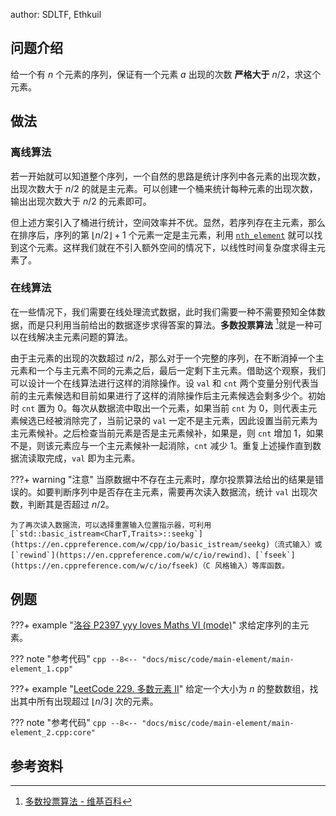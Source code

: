 author: SDLTF, Ethkuil

## 问题介绍

给一个有 $n$ 个元素的序列，保证有一个元素 $a$ 出现的次数 **严格大于**  $n/2$，求这个元素。

## 做法

### 离线算法

若一开始就可以知道整个序列，一个自然的思路是统计序列中各元素的出现次数，出现次数大于 $n/2$ 的就是主元素。可以创建一个桶来统计每种元素的出现次数，输出出现次数大于 $n/2$ 的元素即可。

但上述方案引入了桶进行统计，空间效率并不优。显然，若序列存在主元素，那么在排序后，序列的第 $\lfloor n/2\rfloor+1$ 个元素一定是主元素，利用 [`nth_element`](https://en.cppreference.com/w/cpp/algorithm/nth_element.html) 就可以找到这个元素。这样我们就在不引入额外空间的情况下，以线性时间复杂度求得主元素了。

### 在线算法

在一些情况下，我们需要在线处理流式数据，此时我们需要一种不需要预知全体数据，而是只利用当前给出的数据逐步求得答案的算法。**多数投票算法** [^ref1]就是一种可以在线解决主元素问题的算法。

由于主元素的出现的次数超过 $n/2$，那么对于一个完整的序列，在不断消掉一个主元素和一个与主元素不同的元素之后，最后一定剩下主元素。借助这个观察，我们可以设计一个在线算法进行这样的消除操作。设 `val` 和 `cnt` 两个变量分别代表当前的主元素候选和目前如果进行了这样的消除操作后主元素候选会剩多少个。初始时 `cnt` 置为 $0$。每次从数据流中取出一个元素，如果当前 `cnt` 为 $0$，则代表主元素候选已经被消除完了，当前记录的 `val` 一定不是主元素，因此设置当前元素为主元素候补。之后检查当前元素是否是主元素候补，如果是，则 `cnt` 增加 $1$，如果不是，则该元素应与一个主元素候补一起消除，`cnt` 减少 $1$。重复上述操作直到数据流读取完成，`val` 即为主元素。

???+ warning "注意"
    当原数据中不存在主元素时，摩尔投票算法给出的结果是错误的。如要判断序列中是否存在主元素，需要再次读入数据流，统计 `val` 出现次数，判断其是否超过 $n/2$。
    
    为了再次读入数据流，可以选择重置输入位置指示器，可利用 [`std::basic_istream<CharT,Traits>::seekg`](https://en.cppreference.com/w/cpp/io/basic_istream/seekg)（流式输入）或 [`rewind`](https://en.cppreference.com/w/c/io/rewind)、[`fseek`](https://en.cppreference.com/w/c/io/fseek)（C 风格输入）等库函数。

## 例题

???+ example "[洛谷 P2397 yyy loves Maths VI (mode)](https://www.luogu.com.cn/problem/P2397)"
    求给定序列的主元素。

??? note "参考代码"
    ```cpp
    --8<-- "docs/misc/code/main-element/main-element_1.cpp"
    ```

???+ example "[LeetCode 229. 多数元素 II](https://leetcode.cn/problems/majority-element-ii)"
    给定一个大小为 $n$ 的整数数组，找出其中所有出现超过 $\lfloor n/3\rfloor$ 次的元素。

??? note "参考代码"
    ```cpp
    --8<-- "docs/misc/code/main-element/main-element_2.cpp:core"
    ```

## 参考资料

[^ref1]: [多数投票算法 - 维基百科](https://zh.wikipedia.org/zh-cn/%E5%A4%9A%E6%95%B0%E6%8A%95%E7%A5%A8%E7%AE%97%E6%B3%95)

